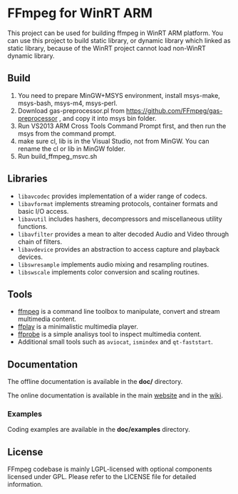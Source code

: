 FFmpeg for WinRT ARM
=============

This project can be used for building ffmpeg in WinRT ARM platform. You can use this project to build static library, or dynamic library which linked as static library, because of the WinRT project cannot load non-WinRT dynamic library.  

## Build

1. You need to prepare MinGW+MSYS environment, install msys-make, msys-bash, msys-m4, msys-perl. 
2. Download gas-preprocessor.pl from https://github.com/FFmpeg/gas-preprocessor , and copy it into  msys bin folder. 
3. Run VS2013 ARM Cross Tools Command Prompt first, and then run the msys from the command prompt.
4. make sure cl, lib is in the Visual Studio, not from MinGW. You can rename the cl or lib in MinGW folder.
5. Run build_ffmpeg_msvc.sh

## Libraries

* `libavcodec` provides implementation of a wider range of codecs.
* `libavformat` implements streaming protocols, container formats and basic I/O access.
* `libavutil` includes hashers, decompressors and miscellaneous utility functions.
* `libavfilter` provides a mean to alter decoded Audio and Video through chain of filters.
* `libavdevice` provides an abstraction to access capture and playback devices.
* `libswresample` implements audio mixing and resampling routines.
* `libswscale` implements color conversion and scaling routines.

## Tools

* [ffmpeg](http://ffmpeg.org/ffmpeg.html) is a command line toolbox to
  manipulate, convert and stream multimedia content.
* [ffplay](http://ffmpeg.org/ffplay.html) is a minimalistic multimedia player.
* [ffprobe](http://ffmpeg.org/ffprobe.html) is a simple analisys tool to inspect
  multimedia content.
* Additional small tools such as `aviocat`, `ismindex` and `qt-faststart`.

## Documentation

The offline documentation is available in the **doc/** directory.

The online documentation is available in the main [website](http://ffmpeg.org)
and in the [wiki](http://trac.ffmpeg.org).

### Examples

Coding examples are available in the **doc/examples** directory.

## License

FFmpeg codebase is mainly LGPL-licensed with optional components licensed under
GPL. Please refer to the LICENSE file for detailed information.
